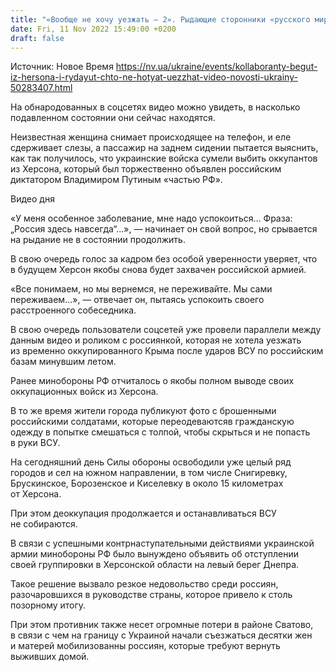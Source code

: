 ```yaml
---
title: "«Вообще не хочу уезжать — 2». Рыдающие сторонники «русского мира» бегут из Херсона — видео"
date: Fri, 11 Nov 2022 15:49:00 +0200
draft: false
---
```

Источник: Новое Время https://nv.ua/ukraine/events/kollaboranty-begut-iz-hersona-i-rydayut-chto-ne-hotyat-uezzhat-video-novosti-ukrainy-50283407.html


 На обнародованных в соцсетях видео можно увидеть, в насколько подавленном состоянии они сейчас находятся.

Неизвестная женщина снимает происходящее на телефон, и еле сдерживает слезы, а пассажир на заднем сидении пытается выяснить, как так получилось, что украинские войска сумели выбить оккупантов из Херсона, который был торжественно объявлен российским диктатором Владимиром Путиным «частью РФ».

 Видео дня   

«У меня особенное заболевание, мне надо успокоиться… Фраза: „Россия здесь навсегда“…», — начинает он свой вопрос, но срывается на рыдание не в состоянии продолжить.

В свою очередь голос за кадром без особой уверенности уверяет, что в будущем Херсон якобы снова будет захвачен российской армией.

«Все понимаем, но мы вернемся, не переживайте. Мы сами переживаем…», — отвечает он, пытаясь успокоить своего расстроенного собеседника.

В свою очередь пользователи соцсетей уже провели параллели между данным видео и роликом с россиянкой, которая не хотела уезжать из временно оккупированного Крыма после ударов ВСУ по российским базам минувшим летом.

Ранее минобороны РФ отчиталось о якобы полном выводе своих оккупационных войск из Херсона.

В то же время жители города публикуют фото с брошенными российскими солдатами, которые переодеваютсяв гражданскую одежду в попытке смешаться с толпой, чтобы скрыться и не попасть в руки ВСУ.

На сегодняшний день Силы обороны освободили уже целый ряд городов и сел на южном направлении, в том числе Снигиревку, Брускинское, Борозенское и Киселевку в около 15 километрах от Херсона.

При этом деоккупация продолжается и останавливаться ВСУ не собираются.

В связи с успешными контрнаступательными действиями украинской армии минобороны РФ было вынуждено объявить об отступлении своей группировки в Херсонской области на левый берег Днепра.

Такое решение вызвало резкое недовольство среди россиян, разочаровшихся в руководстве страны, которое привело к столь позорному итогу.

При этом противник также несет огромные потери в районе Сватово, в связи с чем на границу с Украиной начали съезжаться десятки жен и матерей мобилизованны россиян, которые требуют вернуть выживших домой.
